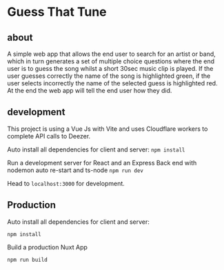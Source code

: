# Guess That Tune

## about

A simple web app that allows the end user to search for an artist or band, which in turn generates a set of multiple choice questions where the end user is to guess the song whilst a short 30sec music clip is played. If the user guesses correctly the name of the song is highlighted green, if the user selects incorrectly the name of the selected guess is highlighted red. At the end the web app will tell the end user how they did.

## development

This project is using a Vue Js with Vite and uses Cloudflare workers to complete API calls to Deezer.

Auto install all dependencies for client and server:
`npm install`

Run a development server for React and an Express Back end with nodemon auto re-start and ts-node
`npm run dev`

Head to `localhost:3000` for development.

## Production

Auto install all dependencies for client and server:

`npm install`

Build a production Nuxt App

`npm run build`
